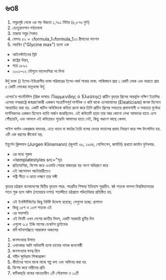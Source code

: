# ৬৩৪

1. সমুদ্রপৃষ্ঠ থেকে এর গড় উচ্চতা ১,৭৯১ মিটার (৫,৮৭৬ ফুট)
1. হেংতুয়ানশান পর্বতমালা
1. তারুয়া সমুদ্র সৈকত
1. যেমনঃ ৫২ = ২formula_1২formula_1১৩ রীমানের ফাংশন
1. সয়াবিন ("Glycine max") হলো এক

* আইনস্টাইনের স্লিট
* রাষ্ট্রের উদ্ভব,
* পরে ১৮৯২
* ২০০১–০২ মৌসুমে ভালেনসিয়া লা লিগা

উর্দু ভাষা () ইন্দো-ইউরোপীয় ভাষা পরিবারের ইন্দো-আর্য শাখার ভাষা. পাকিস্তানে প্রায় ১ কোটি লোক এবং ভারতে প্রায় ৫ কোটি লোকের মাতৃভাষা উর্দু.

এলেয়া'র পার্মেনিদিস (গ্রিক ভাষায়: Παρμενίδης ὁ Ἐλεάτης) প্রাচীন বৃহত্তর গ্রিসের অন্তর্ভুক্ত দক্ষিণ ইতালির এলেয়া নগররাষ্ট্রে জন্মগ্রহণকারী একজন সক্রেটিসপূর্ব দার্শনিক ও কবি যাকে এলেয়াবাদের (Eleaticism) জনক হিসেবে আখ্যায়িত করা হয়. একটি জটিল অধিবিদ্যক কবিতা রচনা করে তিনি প্রাচীন গ্রিসের সবচেয়ে প্রভাবশালী ও সবচেয়ে দুর্বোধ্য দার্শনিকদের একজন হিসেবে খ্যাতি অর্জন করেছিলেন. এই কবিতাটি ছাড়া তার আর কোনো লেখা আমাদের হাতে এসে পৌঁছায়নি, এবং আসলে এই কবিতারও পুরোটা আমাদের হাতে নেই, কিছু খণ্ডাংশ আছে কেবল.

পাইপ অর্গান একপ্রকার বাদ্যযন্ত্র. এতে ধাতব বা কাঠের তৈরি নলের ভেতর বাতাসের প্রবাহ নিয়ন্ত্রণ করে শব্দ উৎপাদিত হয়. এটি এক ধরনের কীবোর্ড যন্ত্র.

ইয়ুর্গেন ক্লিন্সমান (Jurgen Klinsmann) (জুলাই ৩০, ১৯৬৪, গোপিংগেন, জার্মানি) প্রখ্যাত জার্মান ফুটবলার.

* এর মধ্যে পুরুষ
* <templatestyles src="সূত্র
* প্রতিযোগিরা, বিশেষ করে এএমডি শেয়ার বাজারের বড় অংশ অধিগ্রহণ করে
* এই আন্দোলন আটোয়ারীতেও
* পত্নী সীতা ও ভ্রাতা লক্ষ্মণ তার সঙ্গী

বৃহত্তর চট্টগ্রাম বাংলাদেশের দ্বিতীয় বৃহত্তম শহর. শহরটির শিক্ষার ইতিহাস সুপ্রাচীন. ষষ্ঠ শতকে নালন্দা বিশ্ববিদ্যালয়ের পতন শুরু হলে অষ্টম (মতান্তরে দশম) শতাব্দীতে চট্টগ্রামে পণ্ডিতবিহার প্রতিষ্ঠিত হয়.

* এই ইনস্টিটিউটের কিছু নির্দিষ্ট উদ্দেশ্য রয়েছে; সেগুলো হচ্ছে: প্রশাসন
* কিন্তু ১৫শ ও ১৬শ শতকে এই
* এর সভাপতি
* এই দিনটি এখন দেশের জাতীয় দিবস, একটি সরকারি ছুটির দিন
* এগুলো ৩.৫ ইঞ্চি মাপের ডেস্কটপ ড্রাইভের
* বর্মি ঘটনাপঞ্জিতে আরাকান অঞ্চলের

1. জনসংখ্যার উপাত্ত
1. এখানকার আদি অধিবাসী হলো চামোর নামক জনগোষ্ঠী
1. জনসংখ্যার ঘনত্ব ছিল
1. শহীদ ক্ষুদিরাম শিক্ষাপ্রাঙ্গণ
1. কীর্তনের সাথে মাঝে মাঝে গল্প বলা এবং অভিনয় করা হয়
1. বিশেষ করে নারীদের প্রতি
1. ফটিকছড়ি থানার আওতাধীন ২টি পৌরসভা ও ১২টি

